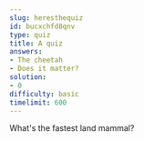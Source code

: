 ```yaml
---
slug: heresthequiz
id: bucxchfd8qnv
type: quiz
title: A quiz
answers:
- The cheetah
- Does it matter?
solution:
- 0
difficulty: basic
timelimit: 600
---
```

What's the fastest land mammal?